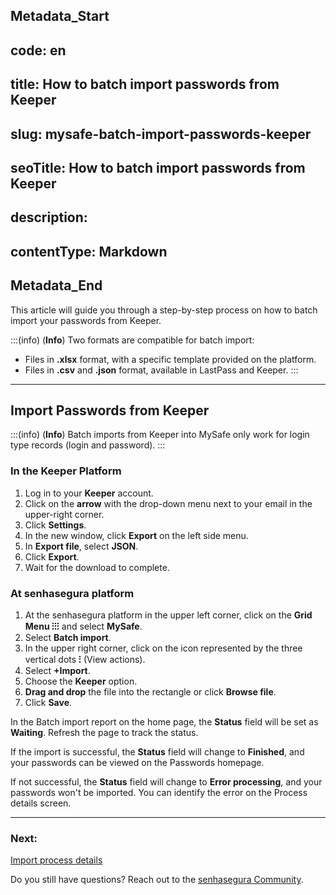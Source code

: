 ## Metadata_Start 
## code: en
## title: How to batch import passwords from Keeper 
## slug: mysafe-batch-import-passwords-keeper 
## seoTitle: How to batch import passwords from Keeper 
## description:  
## contentType: Markdown 
## Metadata_End
This article will guide you through a step-by-step process on how to batch import your passwords from Keeper.

:::(info) (**Info**)
Two formats are compatible for batch import:
* Files in **.xlsx** format, with a specific template provided on the platform.
* Files in **.csv** and **.json** format, available in LastPass and Keeper.
:::
***
## Import Passwords from Keeper

:::(info) (**Info**)
Batch imports from Keeper into MySafe only work for login type records (login and password).
:::

### In the Keeper Platform

1. Log in to your **Keeper** account.
2. Click on the **arrow** with the drop-down menu next to your email in the upper-right corner.
3. Click **Settings**.
4. In the new window, click **Export** on the left side menu.
5. In **Export file**, select **JSON**.
6. Click **Export**.
7. Wait for the download to complete.

### At senhasegura platform

1. At the senhasegura platform in the upper left corner, click on the **Grid Menu ⁝⁝⁝** and select **MySafe**.
2. Select **Batch import**.
3. In the upper right corner, click on the icon represented by the three vertical dots **⁝** (View actions).
4. Select **+Import**.
5. Choose the **Keeper** option.
6. **Drag and drop** the file into the rectangle or click **Browse file**.
7. Click **Save**.

In the Batch import report on the home page, the **Status** field will be set as **Waiting**. Refresh the page to track the status.

If the import is successful, the **Status** field will change to **Finished**, and your passwords can be viewed on the Passwords homepage.

If not successful, the **Status** field will change to **Error processing**, and your passwords won't be imported. You can identify the error on the Process details screen.

***
### Next:
[Import process details](/v3-32/docs/mysafe-import-process-details)

Do you still have questions? Reach out to the [senhasegura Community](https://community.senhasegura.io/).
